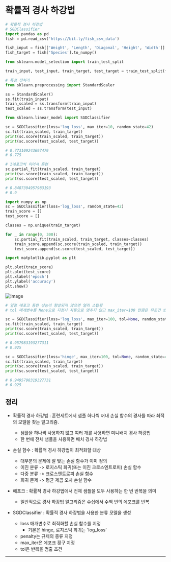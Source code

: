 # 확률적 경사 하강법

```python
# 확률적 경사 하강법
# SGDClassifier
import pandas as pd
fish = pd.read_csv('https://bit.ly/fish_csv_data')

fish_input = fish[['Weight', 'Length', 'Diagonal', 'Height', 'Width']].to_numpy()
fish_target = fish['Species'].to_numpy()

from sklearn.model_selection import train_test_split

train_input, test_input, train_target, test_target = train_test_split(fish_input, fish_target, random_state=42)

# 특성 전처리
from sklearn.preprocessing import StandardScaler

ss = StandardScaler()
ss.fit(train_input)
train_scaled = ss.transform(train_input)
test_scaled = ss.transform(test_input)

from sklearn.linear_model import SGDClassifier

sc = SGDClassifier(loss='log_loss', max_iter=10, random_state=42)
sc.fit(train_scaled, train_target)
print(sc.score(train_scaled, train_target))
print(sc.score(test_scaled, test_target))

# 0.773109243697479
# 0.775
```

```python
# 1에포크씩 이어서 훈련
sc.partial_fit(train_scaled, train_target)
print(sc.score(train_scaled, train_target))
print(sc.score(test_scaled, test_target))

# 0.8487394957983193
# 0.9
```

```python
import numpy as np
sc = SGDClassifier(loss='log_loss', random_state=42)
train_score = []
test_score = []

classes = np.unique(train_target)

for _ in range(0, 300):
    sc.partial_fit(train_scaled, train_target, classes=classes)
    train_score.append(sc.score(train_scaled, train_target))
    test_score.append(sc.score(test_scaled, test_target))

import matplotlib.pyplot as plt

plt.plot(train_score)
plt.plot(test_score)
plt.xlabel('epoch')
plt.ylabel('accuracy')
plt.show()
```

![image](https://github.com/user-attachments/assets/143089c7-b2b2-4d68-a09d-a39969e1b8c5)


```python
# 일정 에포크 동안 성능이 향상되지 않으면 얼리 스탑핑
# tol 매개변수를 None으로 지정시 자동으로 멈추지 않고 max_iter=100 만큼은 무조건 반복

sc = SGDClassifier(loss='log_loss', max_iter=100, tol=None, random_state=42)
sc.fit(train_scaled, train_target)
print(sc.score(train_scaled, train_target))
print(sc.score(test_scaled, test_target))

# 0.957983193277311
# 0.925

sc = SGDClassifier(loss='hinge', max_iter=100, tol=None, random_state=42)
sc.fit(train_scaled, train_target)
print(sc.score(train_scaled, train_target))
print(sc.score(test_scaled, test_target))

# 0.9495798319327731
# 0.925

```

## 정리

- 확률적 경사 하강법 : 훈련세트에서 샘플 하나씩 꺼내 손실 함수의 경사를 따라 최적의 모델을 찾는 알고리즘.
  - 샘플을 하나씩 사용하지 않고 여러 개를 사용하면 미니배치 경사 하강법
  - 한 번에 전체 샘플을 사용하면 배치 경사 하강법

- 손실 함수 : 확률적 경사 하강법이 최적화할 대상
  - 대부분의 문제에 잘 맞는 손실 함수가 이미 정의
  - 이진 분류 -> 로지스틱 회귀(또는 이진 크로스엔트로피) 손실 함수
  - 다중 분류 -> 크로스엔트로피 손실 함수
  - 회귀 문제 -> 평균 제곱 오차 손실 함수

- 에포크 : 확률적 경사 하강법에서 전체 샘플을 모두 사용하는 한 번 반복을 의미
  - 일반적으로 경사 하강법 알고리즘은 수십에서 수백 번의 에포크를 반복

- SGDClassifier : 확률적 경사 하강법을 사용한 분류 모델을 생성
  - loss 매개변수로 최적화할 손실 함수를 지정
    - 기본은 hinge, 로지스틱 회귀는 'log_loss'
  - penalty는 규제의 종류 지정
  - max_iter은 에포크 횟구 지정
  - tol은 반복을 멈출 조건
 
------
